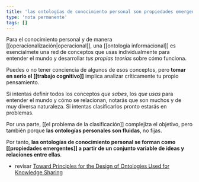 ```yaml
---
title: 'las ontologías de conocimiento personal son propiedades emergentes'
type: 'nota permanente'
tags: []
---
```


Para el conocimiento personal y de manera [[operacionalización|operacional]], una [[ontología informacional]] es esencialmete una red de conceptos que usas individualmente para entender el mundo y desarrollar *tus propias teorías* sobre cómo funciona.

Puedes o no tener conciencia de algunos de esos conceptos, pero **tomar en serio el [[trabajo cognitivo]]** implica analizar críticamente tu propio pensamiento.

Si intentas definir todos los conceptos *que sabes*, los *que usas* para entender el mundo y cómo se relacionan, notarás que son muchos y de muy diversa naturaleza. Si intentas clasificarlos pronto estarás en problemas.

Por una parte, [[el problema de la clasificación]] complejiza el objetivo, pero también porque **las ontologías personales son fluidas**, no fijas. 

Por tanto, **las ontologías de conocimiento personal se forman como [[propiedades emergentes]] a partir de un conjunto variable de ideas y relaciones entre ellas**. 

- revisar [Toward Principles for the Design of Ontologies Used for Knowledge Sharing](https://tomgruber.org/writing/onto-design.htm) 
